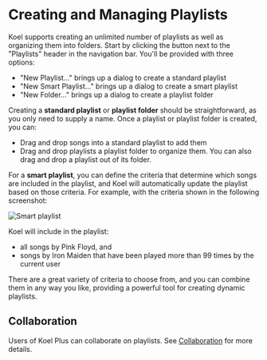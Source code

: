 # Creating and Managing Playlists

Koel supports creating an unlimited number of playlists as well as organizing them into folders.
Start by clicking the <InterfaceIcon :src="plusIcon" alt="Add" /> button next to the "Playlists" header in the
navigation bar. You'll be provided with three options:

* "New Playlist…" brings up a dialog to create a standard playlist
* "New Smart Playlist…" brings up a dialog to create a smart playlist
* "New Folder…" brings up a dialog to create a playlist folder

Creating a **standard playlist** or **playlist folder** should be straightforward, as you only need to supply a name.
Once a playlist or playlist folder is created, you can:

* Drag and drop songs into a standard playlist to add them
* Drag and drop playlists a playlist folder to organize them. You can also drag and drop a playlist out of its folder.

For a **smart playlist**, you can define the criteria that determine which songs are included in the playlist,
and Koel will automatically update the playlist based on those criteria.
For example, with the criteria shown in the following screenshot:

<img loading="lazy" src="../assets/img/new-smart-playlist.avif" alt="Smart playlist" style="max-width: 560px" />

Koel will include in the playlist:

* all songs by Pink Floyd, and
* songs by Iron Maiden that have been played more than 99 times by the current user

There are a great variety of criteria to choose from, and you can combine them in any way you like, providing a powerful
tool for creating dynamic playlists.

## Collaboration <PlusBadge />

Users of Koel Plus can collaborate on playlists. See [Collaboration](../plus/collaboration.md) for more details.

<script lang="ts" setup>
import plusIcon from '../assets/icons/plus-circle.svg'
</script>
